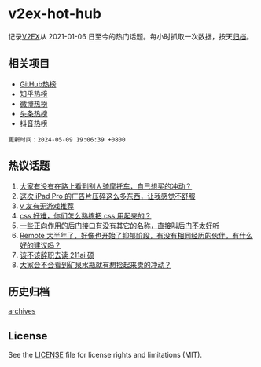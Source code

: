 # v2ex-hot-hub

 记录[V2EX](https://www.v2ex.com/)从 2021-01-06 日至今的热门话题。每小时抓取一次数据，按天[归档](archives)。
 
 ## 相关项目

- [GitHub热榜](https://github.com/snaildev/github-hot-hub)
- [知乎热榜](https://github.com/snaildev/zhihu-hot-hub)
- [微博热榜](https://github.com/snaildev/weibo-hot-hub)
- [头条热榜](https://github.com/snaildev/toutiao-hot-hub)
- [抖音热榜](https://github.com/snaildev/douyin-hot-hub)


 `更新时间：2024-05-09 19:06:39 +0800`

## 热议话题

1. [大家有没有在路上看到别人骑摩托车，自己想买的冲动？](https://www.v2ex.com/t/1038962)
1. [这次 iPad Pro 的广告片压碎这么多东西，让我感觉不舒服](https://www.v2ex.com/t/1038874)
1. [v 友有无游戏推荐](https://www.v2ex.com/t/1039027)
1. [css 好难，你们怎么熟练把 css 用起来的？](https://www.v2ex.com/t/1038997)
1. [一些正向作用的后门接口有没有其它的名称，直接叫后门不太好听](https://www.v2ex.com/t/1039147)
1. [Remote 大半年了，好像也开始了抑郁阶段，有没有相同经历的伙伴，有什么好的建议吗？](https://www.v2ex.com/t/1039015)
1. [该不该辞职去读 211ai 硕](https://www.v2ex.com/t/1038909)
1. [大家会不会看到矿泉水瓶就有想捡起来卖的冲动？](https://www.v2ex.com/t/1038945)

## 历史归档

[archives](archives)

## License

See the [LICENSE](LICENSE) file for license rights and limitations (MIT).
